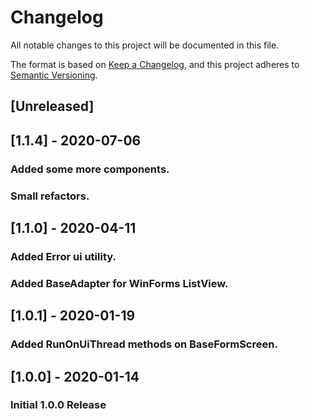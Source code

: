 ﻿# Changelog

All notable changes to this project will be documented in this file.

The format is based on [Keep a Changelog](https://keepachangelog.com/en/1.0.0/),
and this project adheres to [Semantic Versioning](https://semver.org/spec/v2.0.0.html).

## [Unreleased]

## [1.1.4] - 2020-07-06

### Added some more components.
### Small refactors.

## [1.1.0] - 2020-04-11

### Added Error ui utility.
### Added BaseAdapter for WinForms ListView. 

## [1.0.1] - 2020-01-19

### Added RunOnUiThread methods on BaseFormScreen.

## [1.0.0] - 2020-01-14

### Initial 1.0.0 Release



